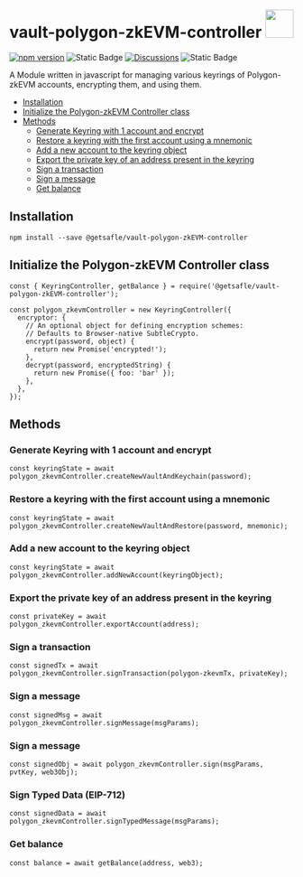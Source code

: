 # vault-polygon-zkEVM-controller <code><a href="https://www.docker.com/" target="_blank"><img height="50" src="https://zkevm.polygonscan.com/images/logo.svg?v=23.11.4.0"></a></code>

[![npm version](https://badge.fury.io/js/@getsafle%2Fvault-polygon-zkevm-controller.svg)](https://badge.fury.io/js/@getsafle%2Fvault-polygon-zkevm-controller)    <img alt="Static Badge" src="https://img.shields.io/badge/License-MIT-green">   [![Discussions][discussions-badge]][discussions-link]
 <img alt="Static Badge" src="https://img.shields.io/badge/Polygon zkEVM_controller-documentation-purple">    

A Module written in javascript for managing various keyrings of Polygon-zkEVM accounts, encrypting them, and using them.

- [Installation](#installation)
- [Initialize the Polygon-zkEVM Controller class](#initialize-the-polygon-zkevm-controller-class)
- [Methods](#methods)
  - [Generate Keyring with 1 account and encrypt](#generate-keyring-with-1-account-and-encrypt)
  - [Restore a keyring with the first account using a mnemonic](#restore-a-keyring-with-the-first-account-using-a-mnemonic)
  - [Add a new account to the keyring object](#add-a-new-account-to-the-keyring-object)
  - [Export the private key of an address present in the keyring](#export-the-private-key-of-an-address-present-in-the-keyring)
  - [Sign a transaction](#sign-a-transaction)
  - [Sign a message](#sign-a-message)
  - [Get balance](#get-balance)

## Installation
```
npm install --save @getsafle/vault-polygon-zkEVM-controller
```
## Initialize the Polygon-zkEVM Controller class

```
const { KeyringController, getBalance } = require('@getsafle/vault-polygon-zkEVM-controller');

const polygon_zkevmController = new KeyringController({
  encryptor: {
    // An optional object for defining encryption schemes:
    // Defaults to Browser-native SubtleCrypto.
    encrypt(password, object) {
      return new Promise('encrypted!');
    },
    decrypt(password, encryptedString) {
      return new Promise({ foo: 'bar' });
    },
  },
});
```

## Methods

### Generate Keyring with 1 account and encrypt

```
const keyringState = await polygon_zkevmController.createNewVaultAndKeychain(password);
```

### Restore a keyring with the first account using a mnemonic

```
const keyringState = await polygon_zkevmController.createNewVaultAndRestore(password, mnemonic);
```

### Add a new account to the keyring object

```
const keyringState = await polygon_zkevmController.addNewAccount(keyringObject);
```

### Export the private key of an address present in the keyring

```
const privateKey = await polygon_zkevmController.exportAccount(address);
```

### Sign a transaction

```
const signedTx = await polygon_zkevmController.signTransaction(polygon-zkevmTx, privateKey);
```

### Sign a message

```
const signedMsg = await polygon_zkevmController.signMessage(msgParams);
```

### Sign a message

```
const signedObj = await polygon_zkevmController.sign(msgParams, pvtKey, web3Obj);
```

### Sign Typed Data (EIP-712)

```
const signedData = await polygon_zkevmController.signTypedMessage(msgParams);
```

### Get balance

```
const balance = await getBalance(address, web3);
```
[discussions-badge]: https://img.shields.io/badge/Code_Quality-passing-rgba
[discussions-link]: https://github.com/getsafle/vault-polygon-zkevm-controller/actions
